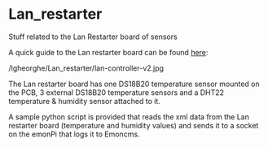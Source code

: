 # Lan_restarter
Stuff related to the Lan Restarter board of sensors

A quick guide to the Lan restarter board can be found <a href="https://wifimag.ro/pic/detail/lan-controller-v2-big.jpg">here</a>: 

/lgheorghe/Lan_restarter/lan-controller-v2.jpg

The Lan restarter board has one DS18B20 temperature sensor mounted on the PCB, 3 external DS18B20 temperature sensors and a DHT22 temperature & humidity sensor attached to it.

A sample python script is provided that reads the xml data from the Lan restarter board (temperature and humidity values) and sends it to a socket on the emonPi that logs it to Emoncms.
